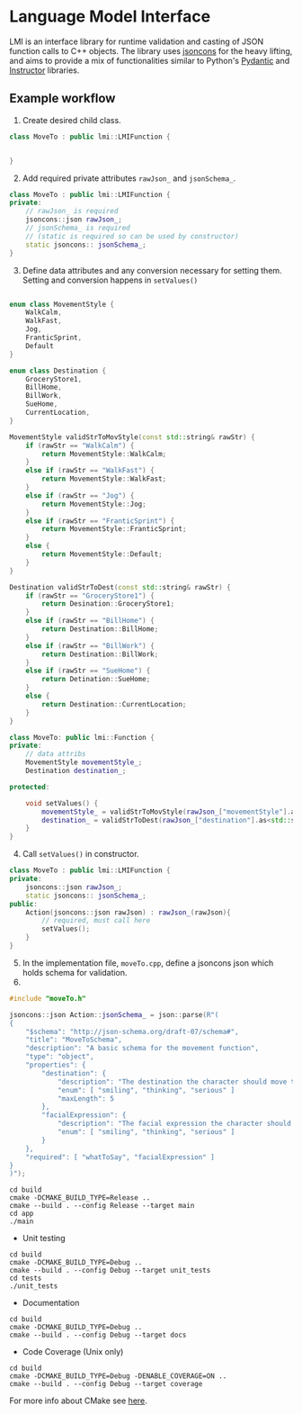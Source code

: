 # Language Model Interface

LMI is an interface library for runtime validation and casting of JSON function calls to C++ objects.
The library uses [jsoncons](https://github.com/danielaparker/jsoncons) for the heavy lifting, and aims to provide
a mix of functionalities similar to Python's [Pydantic](https://github.com/pydantic/pydantic) and [Instructor](https://github.com/jxnl/instructor) libraries.

## Example workflow

1. Create desired child class.

```C++
class MoveTo : public lmi::LMIFunction {


}
```

2. Add required private attributes `rawJson_` and `jsonSchema_`.

```C++
class MoveTo : public lmi::LMIFunction {
private:
    // rawJson_ is required
    jsoncons::json rawJson_;
    // jsonSchema_ is required
    // (static is required so can be used by constructor)
    static jsoncons:: jsonSchema_;
}
```

3. Define data attributes and any conversion necessary for setting them. Setting and conversion happens in
`setValues()`

```C++

enum class MovementStyle {
    WalkCalm,
    WalkFast,
    Jog,
    FranticSprint,
    Default
}

enum class Destination {
    GroceryStore1,
    BillHome,
    BillWork,
    SueHome,
    CurrentLocation,
}

MovementStyle validStrToMovStyle(const std::string& rawStr) {
    if (rawStr == "WalkCalm") {
        return MovementStyle::WalkCalm;
    }
    else if (rawStr == "WalkFast") {
        return MovementStyle::WalkFast;
    }
    else if (rawStr == "Jog") {
        return MovementStyle::Jog;
    }
    else if (rawStr == "FranticSprint") {
        return MovementStyle::FranticSprint;
    }
    else {
        return MovementStyle::Default;
    }
}

Destination validStrToDest(const std::string& rawStr) {
    if (rawStr == "GroceryStore1") {
        return Desination::GroceryStore1;
    }
    else if (rawStr == "BillHome") {
        return Destination::BillHome;
    }
    else if (rawStr == "BillWork") {
        return Destination::BillWork;
    }
    else if (rawStr == "SueHome") {
        return Detination::SueHome;
    }
    else {
        return Destination::CurrentLocation;
    }
}

class MoveTo: public lmi::Function {
private:
    // data attribs
    MovementStyle movementStyle_;
    Destination destination_;

protected:

    void setValues() {
        movementStyle_ = validStrToMovStyle(rawJson_["movementStyle"].as<std::string>());
        destination_ = validStrToDest(rawJson_["destination"].as<std::string>());
    }
}
```

4. Call `setValues()` in constructor.

```C++
class MoveTo : public lmi::LMIFunction {
private:
    jsoncons::json rawJson_;
    static jsoncons:: jsonSchema_;
public:
    Action(jsoncons::json rawJson) : rawJson_(rawJson){
        // required, must call here
        setValues();
    }
}
```

5. In the implementation file, `moveTo.cpp`, define a jsoncons json which holds schema for validation.
6. 
```C++
#include "moveTo.h"

jsoncons::json Action::jsonSchema_ = json::parse(R"(
{
    "$schema": "http://json-schema.org/draft-07/schema#",
    "title": "MoveToSchema",
    "description": "A basic schema for the movement function",
    "type": "object",
    "properties": {
        "destination": {
            "description": "The destination the character should move to",
            "enum": [ "smiling", "thinking", "serious" ]
            "maxLength": 5
        },
        "facialExpression": {
            "description": "The facial expression the character should have",
            "enum": [ "smiling", "thinking", "serious" ]
        }
    },
    "required": [ "whatToSay", "facialExpression" ]
}
)");

```


```shell
cd build
cmake -DCMAKE_BUILD_TYPE=Release ..
cmake --build . --config Release --target main
cd app
./main
```

- Unit testing

```shell
cd build
cmake -DCMAKE_BUILD_TYPE=Debug ..
cmake --build . --config Debug --target unit_tests
cd tests
./unit_tests
```

- Documentation

```shell
cd build
cmake -DCMAKE_BUILD_TYPE=Debug ..
cmake --build . --config Debug --target docs
```

- Code Coverage (Unix only)

```shell
cd build
cmake -DCMAKE_BUILD_TYPE=Debug -DENABLE_COVERAGE=ON ..
cmake --build . --config Debug --target coverage
```

For more info about CMake see [here](./README_cmake.md).
